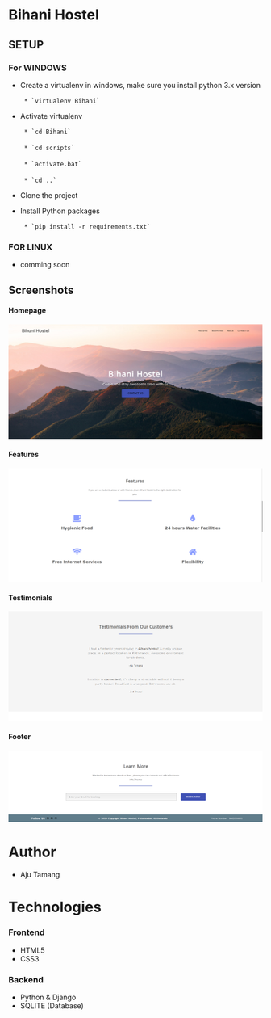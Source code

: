 # Bihani Hostel

## SETUP
### For WINDOWS
- Create a virtualenv in windows, make sure you install python 3.x version

       * `virtualenv Bihani`
   
- Activate virtualenv
       
       * `cd Bihani`
       
       * `cd scripts`
       
       * `activate.bat`
       
       * `cd ..`
- Clone the project  
   
- Install Python packages

       * `pip install -r requirements.txt`         

### FOR LINUX
- comming soon

## Screenshots

#### Homepage
![alt text](./screenshots/home.png)

#### Features
![alt text](./screenshots/features.png)

#### Testimonials
![alt text](./screenshots/testimonials.png)

#### Footer
![alt text](./screenshots/footer.png)


# Author
- Aju Tamang

# Technologies
### Frontend 
- HTML5
- CSS3

### Backend
- Python & Django
- SQLITE (Database)
